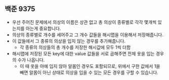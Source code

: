 ## 백준 9375
- 우선 주어진 문제에서 의상의 이름은 상관 없고 총 의상이 종류별로 각각 몇개씩 있는지를 아는게 중요합니다.
- 의상의 종류별로 개수를 세어주고 그 개수 값들을 해시맵을 이용해서 저장해줍니다.
- 이 값들에서 그 종류의 의상을 입지 않는 경우를 추가해줍니다.
  - 각 종류의 의상들의 총 개수를 저장한 해시값에 모두 1씩 더함
- 해시맵에 저장된 모든 key에 대한 value 값들을 서로 곱해주면 전체 옷을 입는 경우의 수가 나옵니다.
  - 이 때 옷을 아예 입지 않아 알몸인 경우도 포함되므로, 위에서 구한 값에서 1을 빼면 알몸이 아닌 상태로 의상을 입을 수 있는 모든 경우를 구할 수 있습니다.